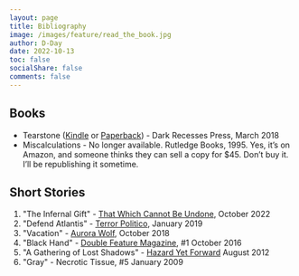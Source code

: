 ```yaml
---
layout: page
title: Bibliography
image: /images/feature/read_the_book.jpg
author: D-Day
date: 2022-10-13
toc: false
socialShare: false
comments: false
---
```


## Books

- Tearstone ([Kindle](https://amzn.to/2VDqCcd) or
  [Paperback](https://amzn.to/2ABlYSW)) - Dark Recesses Press, March 2018
- Miscalculations - No longer available. Rutledge Books, 1995. Yes, it’s on
  Amazon, and someone thinks they can sell a copy for $45. Don’t buy it. I’ll be
  republishing it sometime.

## Short Stories

1. "The Infernal Gift" - [That Which Cannot Be Undone](https://amzn.to/3yzUOKg),
   October 2022
1. "Defend Atlantis" - [Terror Politico](https://amzn.to/2sjK14h), January 2019
1. "Vacation" - [Aurora Wolf](https://aurorawolf.com/2018/10/vacation/), October
   2018
1. "Black Hand" - [Double Feature Magazine](http://amzn.to/2dwD20r), #1 October
   2016
1. "A Gathering of Lost Shadows" - [Hazard Yet Forward](http://amzn.to/1Lj59rf)
   August 2012
1. "Gray" - Necrotic Tissue, #5 January 2009
